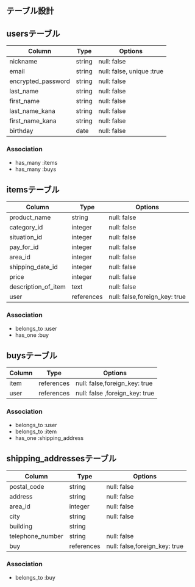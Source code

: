 ## テーブル設計

## usersテーブル

|Column | Type | Options |
| --- | --- | --- |
| nickname | string | null: false |
| email | string | null: false, unique :true |
| encrypted_password | string | null: false |
| last_name | string |null: false|
| first_name | string |null: false|
| last_name_kana | string |null: false|
| first_name_kana | string |null: false|
| birthday | date | null: false |


### Association
- has_many :items
- has_many :buys

## itemsテーブル

| Column | Type | Options |
| --- | --- | --- |
| product_name | string | null: false |
| category_id | integer | null: false |
| situation_id | integer | null: false |
| pay_for_id | integer | null: false |
| area_id | integer | null: false |
| shipping_date_id | integer | null: false |
| price | integer | null: false |
| description_of_item | text | null: false |
| user | references | null: false,foreign_key: true |

### Association
- belongs_to :user
- has_one :buy

## buysテーブル
| Column | Type | Options | 
| --- | --- | --- |
| item | references | null: false,foreign_key: true |
| user | references | null: false ,foreign_key: true |

### Association
- belongs_to :user
- belongs_to :item
- has_one :shipping_address

## shipping_addressesテーブル
|Column | Type | Options |
| --- | --- | --- |
| postal_code | string | null: false |
| address | string | null: false |
| area_id | integer | null: false |
| city | string | null: false |
| building | string |
| telephone_number | string | null: false |
| buy | references | null: false,foreign_key: true |

### Association
- belongs_to :buy
